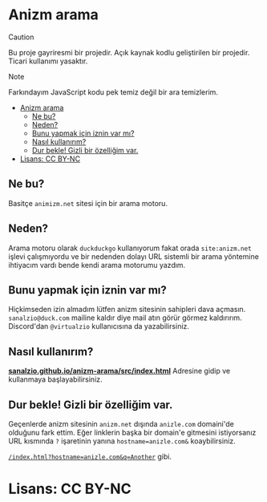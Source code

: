# Anizm arama

> [!CAUTION]
> Bu proje gayriresmi bir projedir. Açık kaynak kodlu geliştirilen bir projedir. Ticari kullanımı yasaktır.

> [!NOTE]
> Farkındayım JavaScript kodu pek temiz değil bir ara temizlerim.

- [Anizm arama](#anizm-arama)
  - [Ne bu?](#ne-bu)
  - [Neden?](#neden)
  - [Bunu yapmak için iznin var mı?](#bunu-yapmak-için-iznin-var-mı)
  - [Nasıl kullanırım?](#nasıl-kullanırım)
  - [Dur bekle! Gizli bir özelliğim var.](#dur-bekle-gizli-bir-özelliğim-var)
- [Lisans: CC BY-NC](#lisans-cc-by-nc)


## Ne bu?

Basitçe `animizm.net` sitesi için bir arama motoru.

## Neden?

Arama motoru olarak `duckduckgo` kullanıyorum fakat orada `site:anizm.net` işlevi çalışmıyordu ve bir nedenden dolayı URL sistemli bir arama yöntemine ihtiyacım vardı bende kendi arama motorumu yazdım.

## Bunu yapmak için iznin var mı?

Hiçkimseden izin almadım lütfen anizm sitesinin sahipleri dava açmasın. `sanalzio@duck.com` mailine kaldır diye mail atın görür görmez kaldırırım. Discord'dan `@virtualzio` kullanıcısına da yazabilirsiniz.

## Nasıl kullanırım?

**[sanalzio.github.io/anizm-arama/src/index.html](https://sanalzio.github.io/anizm-arama/src/index.html)** Adresine gidip ve kullanmaya başlayabilirsiniz.

## Dur bekle! Gizli bir özelliğim var.

Geçenlerde anizm sitesinin `anizm.net` dışında `anizle.com` domaini'de olduğunu fark ettim. Eğer linklerin başka bir domain'e gitmesini istiyorsanız URL kısmında `?` işaretinin yanına `hostname=anizle.com&` koaybilirsiniz.

[`/index.html?hostname=anizle.com&q=Another`](https://sanalzio.github.io/anizm-arama/src/index.html?hostname=anizle.com&q=Another) gibi.

# Lisans: CC BY-NC